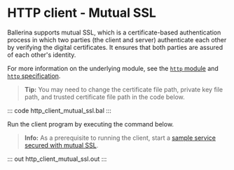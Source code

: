 # HTTP client - Mutual SSL

Ballerina supports mutual SSL, which is a certificate-based authentication process in which two parties (the client and server) authenticate each other by verifying the digital certificates. It ensures that both parties are assured of each other's identity.

For more information on the underlying module, see the [`http` module](https://lib.ballerina.io/ballerina/http/latest/) and [`http` specification](https://ballerina.io/spec/http/#924-client---mutual-ssl).

>**Tip:** You may need to change the certificate file path, private key file path, and trusted certificate file path in the code below.

::: code http_client_mutual_ssl.bal :::

Run the client program by executing the command below.

>**Info:** As a prerequisite to running the client, start a [sample service secured with mutual SSL](-example/http-service-mutual-ssl/).

::: out http_client_mutual_ssl.out :::
